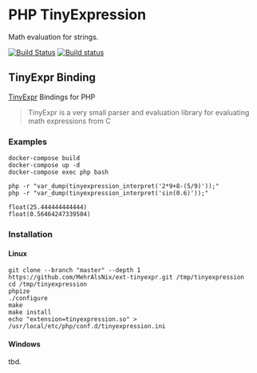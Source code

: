 # PHP TinyExpression
Math evaluation for strings.

[![Build Status](https://travis-ci.com/MehrAlsNix/ext-tinyexpr.svg?branch=master)](https://travis-ci.com/MehrAlsNix/ext-tinyexpr) [![Build status](https://ci.appveyor.com/api/projects/status/ih0hlmc8dnv3fji9?svg=true)](https://ci.appveyor.com/project/siad007/ext-tinyexpr)

## TinyExpr Binding
[TinyExpr](https://github.com/codeplea/tinyexpr) Bindings for PHP

> TinyExpr is a very small parser and evaluation library for evaluating math expressions from C

### Examples

```shell script
docker-compose build
docker-compose up -d
docker-compose exec php bash
```
```
php -r "var_dump(tinyexpression_interpret('2*9+8-(5/9)'));"
php -r "var_dump(tinyexpression_interpret('sin(0.6)'));"
```
```
float(25.444444444444)
float(0.56464247339504)
```

### Installation

#### Linux

```shell script
git clone --branch "master" --depth 1 https://github.com/MehrAlsNix/ext-tinyexpr.git /tmp/tinyexpression
cd /tmp/tinyexpression
phpize
./configure
make
make install
echo "extension=tinyexpression.so" > /usr/local/etc/php/conf.d/tinyexpression.ini
```

#### Windows

tbd.
